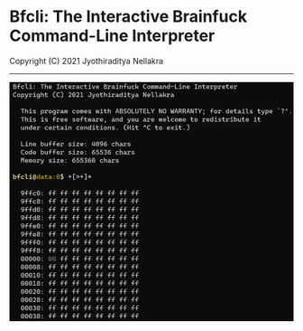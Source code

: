 # Bfcli: The Interactive Brainfuck Command-Line Interpreter
Copyright (C) 2021 Jyothiraditya Nellakra

---

![A Screenshot](img/screenshot.png)

